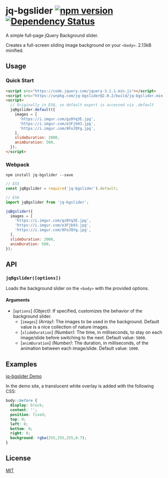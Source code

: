 # jq-bgslider [![npm version](https://badge.fury.io/js/jq-bgslider.svg)](https://www.npmjs.com/package/jq-bgslider) [![Dependency Status](https://david-dm.org/nathanhleung/jq-bgslider.svg)](https://david-dm.org/nathanhleung/jq-bgslider)
A simple full-page jQuery Background slider.

Creates a full-screen sliding image background on your `<body>`. 2.13kB minified.

## Usage

### Quick Start

```html
<script src="https://code.jquery.com/jquery-3.1.1.min.js"></script>
<script src="https://unpkg.com/jq-bgslider@2.0.2/build/jq-bgslider.min.js"></script>
<script>
  // Originally in ES6, so default export is accessed via .default
  jqBgslider.default({
    images = [
      'https://i.imgur.com/gz0Yq3E.jpg',
      'https://i.imgur.com/e3Fjb93.jpg',
      'https://i.imgur.com/8FoJQYg.jpg',
    ],
    slideDuration: 2000,
    animDuration: 500,
  });
</script>
```

### Webpack
`npm install jq-bgslider --save`

```js
// ES5
const jqBgslider = require('jq-bgslider').default;

// ES6
import jqBgslider from 'jq-bgslider';

jqBgslider({
  images = [
    'https://i.imgur.com/gz0Yq3E.jpg',
    'https://i.imgur.com/e3Fjb93.jpg',
    'https://i.imgur.com/8FoJQYg.jpg',
  ],
  slideDuration: 2000,
  animDuration: 500,
});
```

## API

### `jqBgslider([options])`
Loads the background slider on the `<body>` with the provided options.

#### Arguments
* [`options`] _(Object)_: If specified, customizes the behavior of the background slider.
  * [`images`] _(Array)_: The images to be used in the background. Default value is a nice collection of nature images.
  * [`slideDuration`] _(Number)_: The time, in milliseconds, to stay on each image/slide before switching to the next. Default value: `5000`.
  * [`animDuration`] _(Number)_: The duration, in milliseconds, of the animation between each image/slide. Default value: `1000`.

## Examples
[jq-bgslider Demo](https://xyz.nathanhleung.com/jq-bgslider/)

In the demo site, a translucent white overlay is added with the following CSS:

```css
body::before {
  display: block;
  content: '';
  position: fixed;
  top: 0;
  left: 0;
  bottom: 0;
  right: 0;
  background: rgba(255,255,255,0.7);
}
```
## License
[MIT](https://github.com/nathanhleung/jq-bgslider/blob/master/LICENSE)
